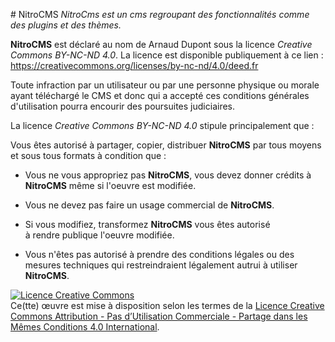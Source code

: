 ﻿
﻿# NitroCMS
*NitroCms est un cms regroupant des fonctionnalités comme des plugins et des thèmes.*

**NitroCMS** est déclaré au nom de Arnaud Dupont sous la licence *Creative Commons BY-NC-ND 4.0*.
La licence est disponible publiquement à ce lien : https://creativecommons.org/licenses/by-nc-nd/4.0/deed.fr

Toute infraction par un utilisateur ou par une personne physique ou morale ayant téléchargé le CMS et donc qui a accepté ces conditions générales d'utilisation pourra encourir des poursuites judiciaires.

La licence *Creative Commons BY-NC-ND 4.0* stipule principalement que :

Vous êtes autorisé à partager, copier, distribuer **NitroCMS** par    tous moyens et sous tous formats à condition que :
       

 - Vous ne vous appropriez pas **NitroCMS**, vous devez donner crédits à
   **NitroCMS** même si l'oeuvre est modifiée.

       

 - Vous ne devez pas faire un usage commercial de **NitroCMS**.

     

 - Si vous modifiez, transformez **NitroCMS** vous êtes autorisé  
   à rendre publique l'oeuvre modifiée.

    

 - Vous n'êtes pas autorisé à prendre des conditions légales ou des   
   mesures techniques qui restreindraient légalement autrui à utiliser  
   **NitroCMS**.

[![Licence Creative Commons](https://i.creativecommons.org/l/by-nc-sa/4.0/88x31.png)](http://creativecommons.org/licenses/by-nc-sa/4.0/)  
Ce(tte) œuvre est mise à disposition selon les termes de la  [Licence Creative Commons Attribution - Pas d’Utilisation Commerciale - Partage dans les Mêmes Conditions 4.0 International](http://creativecommons.org/licenses/by-nc-sa/4.0/).
